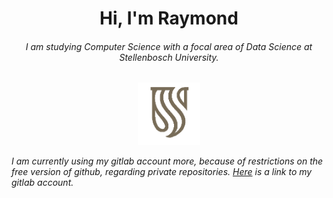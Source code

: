 <h1 align="center">Hi, I'm Raymond</h1> 
<h6 align="center">I am studying Computer Science with a focal area of Data Science at Stellenbosch University.<h6>
<p align="center">
  <img src="https://github.com/vanRooijen/vanRooijen/blob/main/quality_stellenbosch.png" width="100" title="Stellenbosch University Logo">
</p>

  I am currently using my gitlab account more, because of restrictions on the free version of github, regarding private repositories.
  [Here](https://gitlab.com/vanRooijen) is a link to my gitlab account.
